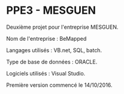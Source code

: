# PPE3 - MESGUEN
Deuxième projet pour l'entreprise MESGUEN.

Nom de l'entreprise : BeMapped


Langages utilisés : VB.net, SQL, batch.

Type de base de données : ORACLE.

Logiciels utilisés : Visual Studio.


Première version commencé le 14/10/2016.
